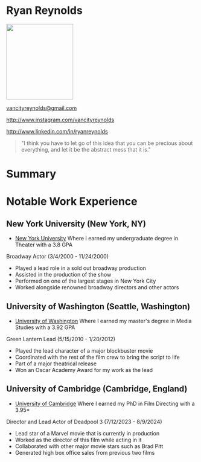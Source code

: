 # Ryan Reynolds

<img src="https://images.wsj.net/im-419939?width=1920&size=0.8852005532503457&pixel_ratio=1.5" width="177" height="200">

vancityreynolds@gmail.com

http://www.instagram.com/vancityreynolds

http://www.linkedin.com/in/ryanreynolds


<blockquote> "I think you have to let go of this idea that you can be precious about everything, and 
let it be the abstract mess that it is." </blockquote> 


# Summary

# Notable Work Experience

## New York University (New York, NY)

* [New York University][] Where I earned my undergraduate degree in Theater with a 3.8 GPA

Broadway Actor (3/4/2000 - 11/24/2000)

- Played a lead role in a sold out broadway production
- Assisted in the production of the show 
- Performed on one of the largest stages in New York City
- Worked alongside renowned broadway directors and other actors

## University of Washington (Seattle, Washington)
* [University of Washington][] Where I earned my master's degree in Media Studies with a 3.92 GPA

Green Lantern Lead (5/15/2010 - 1/20/2012)

- Played the lead character of a major blockbuster movie
- Coordinated with the rest of the film crew to bring the script to life
- Part of a major theatrical release 
- Won an Oscar Academy Award for my work as the lead 

## University of Cambridge (Cambridge, England)
* [University of Cambridge][] Where I earned my PhD in Film Directing with a 3.95*

Director and Lead Actor of Deadpool 3 (7/12/2023 - 8/9/2024)

- Lead star of a Marvel movie that is currently in production
- Worked as the director of this film while acting in it 
- Collaborated with other major movie stars such as Brad Pitt
- Generated high box office sales from previous two films 


[New York University]: http://www.nyu.edu
[University of Washington]: http://www.washington.edu
[University of Cambridge]: http://www.cam.ac.uk
